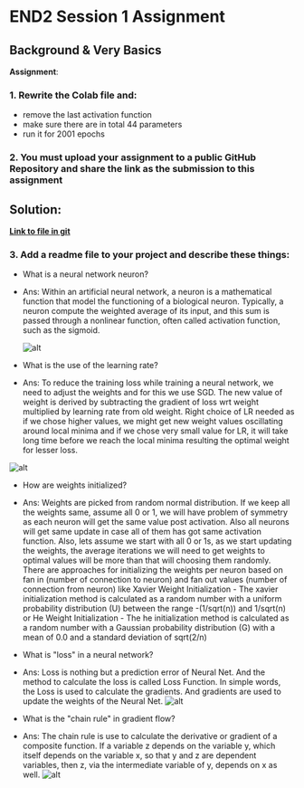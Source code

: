 # END2 Session 1 Assignment

## Background & Very Basics

**Assignment**:
### 1. Rewrite the Colab file and:
  - remove the last activation function
  - make sure there are in total 44 parameters
  - run it for 2001 epochs
### 2. You must upload your assignment to a public GitHub Repository and share the link as the submission to this assignment

## Solution:

**[Link to file in git](https://github.com/SachinDangayach/END2.0/blob/main/Session1/END2_0_Session_1.ipynb)**

### 3. Add a readme file to your project and describe these things:
  - What is a neural network neuron?
  - Ans: Within an artificial neural network, a neuron is a mathematical function that model the functioning of a biological neuron.
    Typically, a neuron compute the weighted average of its input, and this sum is passed through a nonlinear function, often called activation function, such as the sigmoid.

    ![alt](https://i.stack.imgur.com/wXL9A.png)
  - What is the use of the learning rate?
  - Ans: To reduce the training loss while training a neural network, we need to adjust the weights and for this we use SGD. The new value of weight is derived by subtracting the gradient of loss wrt weight multiplied by learning rate from old weight. Right choice of LR needed as if we chose higher values, we might get new weight values oscillating around local minima and if we chose very small value for LR, it will  take long time before we reach the local minima resulting the optimal weight for lesser loss.

  ![alt](https://www.fromthegenesis.com/wp-content/uploads/2020/04/lr_12420_1-1024x384.png)

  - How are weights initialized?
  - Ans: Weights are picked from random normal distribution. If we keep all the weights same, assume all 0 or 1, we will have problem of symmetry as each neuron will get the same value post activation. Also all neurons will get same update in case all of them has got same activation function. Also, lets assume we start with all 0 or 1s, as we start updating the weights, the average iterations we will need to get weights to optimal values will be more than that will choosing them randomly.
    There are approaches for initializing the weights per neuron based on fan in (number of connection to neuron) and fan out values (number of connection from neuron) like Xavier Weight Initialization - The xavier initialization method is calculated as a random number with a uniform probability distribution (U) between the range -(1/sqrt(n)) and 1/sqrt(n) or He Weight Initialization - The he initialization method is calculated as a random number with a Gaussian probability distribution (G) with a mean of 0.0 and a standard deviation of sqrt(2/n)

  - What is "loss" in a neural network?
  - Ans: Loss is nothing but a prediction error of Neural Net. And the method to calculate the loss is called Loss Function. In simple words, the Loss is used to calculate the gradients. And gradients are used to update the weights of the Neural Net.
    ![alt](https://cdn-images-1.medium.com/max/800/1*N1PyOYeog-vyytRbwEwQCQ.png)

  - What is the "chain rule" in gradient flow?
  - Ans: The chain rule is use to calculate the derivative or gradient of a composite function. If a variable z depends on the variable y, which itself depends on the variable x, so that y and z are dependent variables, then z, via the intermediate variable of y, depends on x as well.
    ![alt](https://miro.medium.com/max/1365/1*e6Epzbmngh2a50WUrKleUA.png)
